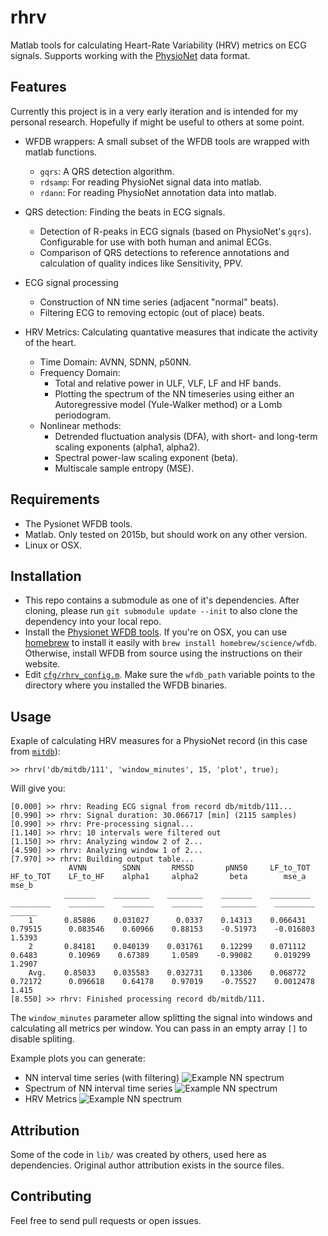 # rhrv

Matlab tools for calculating Heart-Rate Variability (HRV) metrics on ECG signals. Supports working with the [PhysioNet](https://physionet.org/) data format.

## Features
Currently this project is in a very early iteration and is intended for my personal research. Hopefully if might be useful to others at some point.

* WFDB wrappers: A small subset of the WFDB tools are wrapped with matlab functions.
  * `gqrs`: A QRS detection algorithm.
  * `rdsamp`: For reading PhysioNet signal data into matlab.
  * `rdann`: For reading PhysioNet annotation data into matlab.

* QRS detection: Finding the beats in ECG signals.
  * Detection of R-peaks in ECG signals (based on PhysioNet's `gqrs`). Configurable for use with both human and animal ECGs.
  * Comparison of QRS detections to reference annotations and calculation of quality indices like Sensitivity, PPV.

* ECG signal processing
   * Construction of NN time series (adjacent "normal" beats).
   * Filtering ECG to removing ectopic (out of place) beats.

* HRV Metrics: Calculating quantative measures that indicate the activity of the heart.
  * Time Domain: AVNN, SDNN, p50NN.
  * Frequency Domain:
    * Total and relative power in ULF, VLF, LF and HF bands.
    * Plotting the spectrum of the NN timeseries using either an Autoregressive model (Yule-Walker method) or a Lomb periodogram.
  * Nonlinear methods:
    * Detrended fluctuation analysis (DFA), with short- and long-term scaling exponents (alpha1, alpha2).
    * Spectral power-law scaling exponent (beta).
    * Multiscale sample entropy (MSE).

## Requirements
* The Pysionet WFDB tools.
* Matlab. Only tested on 2015b, but should work on any other version.
* Linux or OSX.

## Installation
* This repo contains a submodule as one of it's dependencies. After cloning, please run `git submodule update --init` to also clone the dependency into your local repo.
* Install the [Physionet WFDB tools](https://www.physionet.org/physiotools/wfdb.shtml). If you're on OSX, you can use [homebrew](http://brew.sh) to install it easily with `brew install homebrew/science/wfdb`. Otherwise, install WFDB from source using the instructions on their website.
* Edit [`cfg/rhrv_config.m`](https://github.com/avivrosenberg/rhrv/blob/master/cfg/rhrv_config.m). Make sure the `wfdb_path` variable points to the directory where you installed the WFDB binaries.

## Usage
Exaple of calculating HRV measures for a PhysioNet record (in this case from [`mitdb`](https://www.physionet.org/physiobank/database/mitdb/)):
```
>> rhrv('db/mitdb/111', 'window_minutes', 15, 'plot', true);
```
Will give you:
```
[0.000] >> rhrv: Reading ECG signal from record db/mitdb/111...
[0.990] >> rhrv: Signal duration: 30.066717 [min] (2115 samples)
[0.990] >> rhrv: Pre-processing signal...
[1.140] >> rhrv: 10 intervals were filtered out
[1.150] >> rhrv: Analyzing window 2 of 2...
[4.590] >> rhrv: Analyzing window 1 of 2...
[7.970] >> rhrv: Building output table...
             AVNN        SDNN       RMSSD       pNN50     LF_to_TOT    HF_to_TOT    LF_to_HF    alpha1     alpha2       beta        mse_a      mse_b 
            _______    ________    ________    _______    _________    _________    ________    _______    _______    ________    _________    ______
    1       0.85886    0.031027      0.0337    0.14313    0.066431     0.79515      0.083546    0.60966    0.88153    -0.51973    -0.016803    1.5393
    2       0.84181    0.040139    0.031761    0.12299    0.071112      0.6483       0.10969    0.67389     1.0589    -0.99082     0.019299    1.2907
    Avg.    0.85033    0.035583    0.032731    0.13306    0.068772     0.72172      0.096618    0.64178    0.97019    -0.75527    0.0012478     1.415
[8.550] >> rhrv: Finished processing record db/mitdb/111.

```
The `window_minutes` parameter allow splitting the signal into windows and calculating all metrics per window. You can pass in an empty array `[]` to disable spliting.

Example plots you can generate:
* NN interval time series (with filtering)
  ![Example NN spectrum](https://github.com/avivrosenberg/rhrv/blob/master/img/example_nn.png)
* Spectrum of NN interval time series
  ![Example NN spectrum](https://github.com/avivrosenberg/rhrv/blob/master/img/example_spectrum.png)
* HRV Metrics
  ![Example NN spectrum](https://github.com/avivrosenberg/rhrv/blob/master/img/example_hrv.png)

## Attribution
Some of the code in `lib/` was created by others, used here as dependencies. Original author attribution exists in the source files.

## Contributing
Feel free to send pull requests or open issues.
